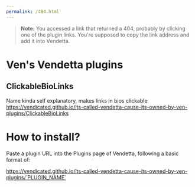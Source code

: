 ```yaml
---
permalink: /404.html
---
```

> **Note:** You accessed a link that returned a 404, probably by clicking one of the plugin links. You're supposed to copy the link address and add it into Vendetta.

# Ven's Vendetta plugins

## ClickableBioLinks

Name kinda self explanatory, makes links in bios clickable
https://vendicated.github.io/its-called-vendetta-cause-its-owned-by-ven-plugins/ClickableBioLinks

# How to install?
Paste a plugin URL into the Plugins page of Vendetta, following a basic format of:

https://vendicated.github.io/its-called-vendetta-cause-its-owned-by-ven-plugins/`PLUGIN_NAME`
